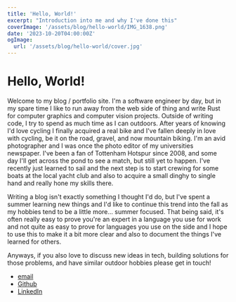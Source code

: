 ```yaml
---
title: 'Hello, World!'
excerpt: "Introduction into me and why I've done this"
coverImage: '/assets/blog/hello-world/IMG_1638.png'
date: '2023-10-20T04:00:00Z'
ogImage:
  url: '/assets/blog/hello-world/cover.jpg'
---
```


# Hello, World!

Welcome to my blog / portfolio site. I'm a software engineer by day, but in my
spare time I like to run away from the web side of thing and write Rust for
computer graphics and computer vision projects. Outside of writing code, I try
to spend as much time as I can outdoors. After years of knowing I'd love cycling
I finally acquired a real bike and I've fallen deeply in love with cycling, be
it on the road, gravel, and now mountain biking. I'm an avid photographer and I
was once the photo editor of my universities newspaper. I've been a fan of
Tottenham Hotspur since 2008, and some day I'll get across the pond to see a
match, but still yet to happen. I've recently just learned to sail and the next
step is to start crewing for some boats at the local yacht club and also to
acquire a small dinghy to single hand and really hone my skills there.

Writing a blog isn't exactly something I thought I'd do, but I've spent a summer
learning new things and I'd like to continue this trend into the fall as my
hobbies tend to be a little more... summer focused. That being said, it's often
really easy to prove you're an expert in a language you use for work and not
quite as easy to prove for languages you use on the side and I hope to use this
to make it a bit more clear and also to document the things I've learned for
others.

Anyways, if you also love to discuss new ideas in tech, building solutions for
those problems, and have similar outdoor hobbies please get in touch!

- [email](mailto:drewhoo.8@gmail.com)
- [Github](https://github.com/hoodr/)
- [LinkedIn](https://www.linkedin.com/in/drewhoo/)
